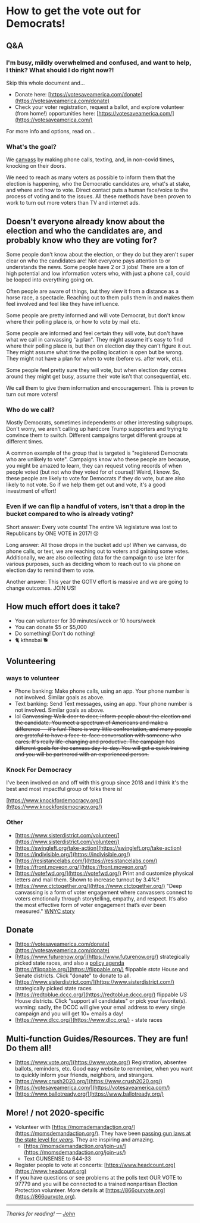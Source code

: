 # How to get the vote out for Democrats!

## Q&A

### I'm busy, mildly overwhelmed and confused, and want to help, I think? What should I do right now?!

Skip this whole document and...
 * Donate here: [https://votesaveamerica.com/donate](https://votesaveamerica.com/donate)
 * Check your voter registration, request a ballot, and explore volunteer (from home!) opportunities here: [https://votesaveamerica.com/](https://votesaveamerica.com/)

For more info and options, read on...

### What's the goal?

We [canvass](https://en.wikipedia.org/wiki/Canvassing) by making phone calls, texting, and, in non-covid times, knocking on their doors.

We need to reach as many voters as possible to inform them that the election is happening,
who the Democratic candidates are, what's at stake, and where and how to vote. Direct contact puts a human
face/voice to the process of voting and to the issues. All these methods have been proven to work to turn out more voters
than TV and internet ads.

## Doesn't everyone already know about the election and who the candidates are, and probably know who they are voting for?

Some people don't know about the election, or they do but they aren't super clear on who the candidates are!
Not everyone pays attention to or understands the news. Some people have 2 or 3 jobs!
There are a ton of high potential and low information voters who, with just a phone call, could be looped into everything going on.

Often people are aware of things, but they view it from a distance as a horse race, a spectacle.
Reaching out to them pulls them in and makes them feel involved and feel like they have influence.

Some people are pretty informed and will vote Democrat, but don't know where their polling place is, or how to vote by mail etc.

Some people are informed and feel certain they will vote, but don't have what we call in canvassing "a plan".
They might assume it's easy to find where their polling place is, but then on election day they can't figure it out. They might
assume what time the polling location is open but be wrong. They might not have a plan for when to vote (before vs. after work, etc).

Some people feel pretty sure they will vote, but when election day comes around they might get busy,
assume their vote isn't that consequential, etc.

We call them to give them information and encouragement. This is proven to turn out more voters!


### Who do we call?

Mostly Democrats, sometimes independents or other interesting subgroups. Don't worry, we aren't calling up hardcore
Trump supporters and trying to convince them to switch. Different campaigns target different groups at different times.

A common example of the group that
is targeted is "registered Democrats who are unlikely to vote". Campaigns know who these people are because, you might be
amazed to learn, they can request voting records of
when people voted (but not who they voted for of course)! Weird, I know. So, these people are likely to vote for
Democrats if they do vote, but are also likely to not vote. So if we help them get out and vote, it's a good
investment of effort!


### Even if we can flip a handful of voters, isn't that a drop in the bucket compared to who is already voting?

Short answer: Every vote counts! The entire VA legislature was lost to Republicans by ONE VOTE in 2017! 😢

Long answer: All those drops in the bucket add up! When we canvass, do phone calls, or text, we are reaching out to voters
and gaining some votes. Additionally, we are also collecting data for the campaign to use later for various purposes, such as
deciding whom to reach out to via phone on election day to remind them to vote.

Another answer: This year the GOTV effort is massive and we are going to change outcomes. JOIN US!


## How much effort does it take?
* You can volunteer for 30 minutes/week or 10 hours/week
* You can donate $5 or $5,000
* Do something! Don't do nothing!
* 🐈 kthnxbai 🐕

## Volunteering

### ways to volunteer

* Phone banking: Make phone calls, using an app. Your phone number is not involved. Similar goals as above.
* Text banking: Send Text messages, using an app. Your phone number is not involved. Similar goals as above.
* lol ~~Canvassing: Walk door to door, inform people about the election and the candidate. You meet a spectrum of Americans and make a difference — it's fun! There is very little confrontation, and many people are grateful to have a face-to-face conversation with someone who cares. It's really life-changing and productive. The campaign has different goals for the canvass day-to-day. You will get a quick training and you will be partnered with an experienced person.~~

### Knock For Democracy

I've been involved on and off with this group since 2018 and
I think it's the best and most impactful group of folks there is!

[https://www.knockfordemocracy.org/](https://www.knockfordemocracy.org/)


### Other

* [https://www.sisterdistrict.com/volunteer/](https://www.sisterdistrict.com/volunteer/)
* [https://swingleft.org/take-action](https://swingleft.org/take-action)
* [https://indivisible.org/](https://indivisible.org/)
* [https://resistancelabs.com/](https://resistancelabs.com/)
* [https://front.moveon.org/](https://front.moveon.org/)
* [https://votefwd.org/](https://votefwd.org/) Print and customize physical letters and mail them. Shown to increase turnout by 3.4%!!
* [https://www.ctctogether.org/](https://www.ctctogether.org/) "Deep canvassing is a form of voter engagement where canvassers connect to voters emotionally through storytelling, empathy, and respect. It’s also the most effective form of voter engagement that’s ever been measured." [WNYC story](https://www.wnyc.org/story/could-door-knock-change-your-mind-and-your-votes/)

## Donate
* [https://votesaveamerica.com/donate](https://votesaveamerica.com/donate)
* [https://www.futurenow.org/](https://www.futurenow.org/) strategically picked state races, and also a [policy agenda](https://www.americasgoals.org/)
* [https://flippable.org/](https://flippable.org/) flippable *state* House and Senate districts. Click "donate" to donate to all.
* [https://www.sisterdistrict.com/](https://www.sisterdistrict.com/) strategically picked state races
* [https://redtoblue.dccc.org/](https://redtoblue.dccc.org/) flippable *US* House districts. Click "support all candidates" or pick your favorite(s). warning: sadly, the DCCC will give your email address to every single campaign and you will get 10+ emails a day!
* [https://www.dlcc.org/](https://www.dlcc.org/) - state races

## Multi-function Guides/Resources. They are fun! Do them all!
* [https://www.vote.org/](https://www.vote.org/) Registration, absentee ballots, reminders, etc. Good easy website to remember, when you want to quickly
  inform your friends, neighbors, and strangers.
* [https://www.crush2020.org/](https://www.crush2020.org/)
* [https://votesaveamerica.com/](https://votesaveamerica.com/)
* [https://www.ballotready.org/](https://www.ballotready.org/)


## More! / not 2020-specific

* Volunteer with [https://momsdemandaction.org/](https://momsdemandaction.org/). They have been [passing gun laws at the state level for *years*](https://momsdemandaction.org/our-victories/). They are inspiring and amazing.
  * [https://momsdemandaction.org/join-us/](https://momsdemandaction.org/join-us/)
  * Text GUNSENSE to 644-33
* Register people to vote at concerts: [https://www.headcount.org](https://www.headcount.org)
* If you have questions or see problems at the polls text OUR VOTE to 97779 and you will be connected to a trained nonpartisan Election Protection volunteer. More details at [https://866ourvote.org](https://866ourvote.org).

----

*Thanks for reading! — [John](https://jjb.cc)*

